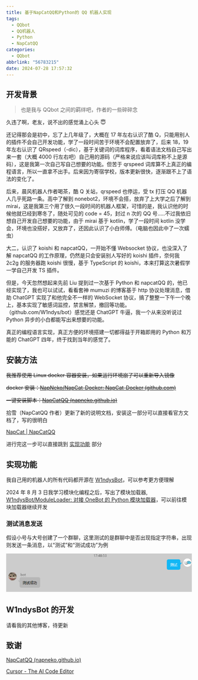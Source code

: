 ```yaml
---
title: 基于NapCatQQ和Python的 QQ 机器人实现
tags:
  - QQbot
  - QQ机器人
  - Python
  - NapCatQQ
categories:
  - QQbot
abbrlink: "56783215"
date: 2024-07-28 17:57:32
---
```


## 开发背景

> 也是我与 QQbot 之间的羁绊吧，作者的一些碎碎念

久违了啊，老友，说不出的感觉涌上心头 😇

还记得那会是初中，忘了上几年级了，大概在 17 年左右认识了酷 Q，只能用别人的插件不会自己开发功能，学了一段时间苦于环境不会配置放弃了，后来 18，19 年左右认识了 QRspeed（-dic），基于关键词的词库程序，看着语法文档自己写出来一套（大概 4000 行左右吧）自己用的源码（严格来说应该叫词库称不上是源码），这是我第一次自己写自己想要的功能。但苦于 qrspeed 词库算不上真正的编程语言，所以一直拿不出手。后来因为寄宿学校，版本更新很快，逐渐跟不上了语法的变化了。

后来，晨风机器人作者喝茶，酷 Q 关站，qrspeed 也停运，受 tx 打压 QQ 机器人几乎死路一条。高中了解到 nonebot2，环境不会搭，放弃了上大学之后了解到 mirai，这是我第三个用了很久一段时间的机器人框架，可惜的是，我认识他的时候他就已经到寒冬了，随处可见的 code = 45，封过 n 次的 QQ 号.....不过我依旧想自己开发自己想要的功能，由于 mirai 基于 kotlin，学了一段时间 kotlin 没学会，环境也没搭好，又放弃了，还因此认识了小白师傅。（电脑也因此中了一次蠕虫）

大二，认识了 koishi 和 napcatQQ，一开始不懂 Websocket 协议，也没深入了解 napcatQQ 的工作原理，仍然是只会安装别人写好的 koishi 插件，奈何我 2c2g 的服务器跑 koishi 很慢，基于 TypeScript 的 koishi，本来打算这次暑假学一学自己开发 TS 插件。

但是，今天忽然想起来先前 Liu 提到过一次基于 Python 和 napcatQQ 的，他已经实现了，我也可以试试，看看套神 mumuzi 的博客基于 http 协议处理消息，借助 ChatGPT 实现了和他完全不一样的 WebSocket 协议，搞了整整一下午一个晚上，基本实现了敏感词监控，禁言解禁，撤回等功能。（github.com/W1ndys/bot）感觉还是 ChatGPT 牛逼，我一个从来没听说过 Python 异步的小白都能写出来想要的功能。

真正的编程语言实现，真正方便的环境搭建一切都得益于开箱即用的 Python 和万能的 ChatGPT 四年，终于找到当年的感觉了。

## 安装方法

~~我推荐使用 Linux docker 容器安装，如果运行环境崩了可以重新导入镜像~~

~~docker 安装：[NapNeko/NapCat-Docker: NapCat-Docker (github.com)](https://github.com/NapNeko/NapCat-Docker)~~

~~一键安装脚本：[NapCatQQ (napneko.github.io)](https://napneko.github.io/zh-CN/guide/getting-started#一键安装)~~

拾雪（NapCatQQ 作者）更新了新的说明文档，安装这一部分可以直接看官方文档了，写的很明白

[NapCat | NapCatQQ](https://napneko.github.io/guide/start-install)

进行完这一步可以直接跳到 [实现功能](#实现功能) 部分

## 实现功能

我自己用的机器人的所有代码都开源在 [W1ndysBot](https://github.com/W1ndysBot)，可以参考更方便理解

2024 年 8 月 3 日我学习模块化编程之后，写出了模块加载器, [W1ndysBot/ModuleLoader: 对接 OneBot 的 Python 模块加载器](https://github.com/W1ndysBot/ModuleLoader#/)，可以前往模块加载器继续开发

### 测试消息发送

假设小号与大号创建了一个群聊，这里测试的是群聊中是否出现指定字符串，出现则发送一条消息，以“测试”和“测试成功”为例

![image-20240728191204205](./../images/QQbot/image-20240728191204205.png)

## W1ndysBot 的开发

请看我的其他博客，待更新

## 致谢

[NapCatQQ (napneko.github.io)](https://napneko.github.io/zh-CN/)

[Cursor - The AI Code Editor](https://www.cursor.com/)
